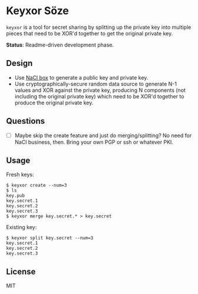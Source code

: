 # Keyxor Söze

`keyxor` is a tool for secret sharing by splitting up the private key into multiple pieces that need to be XOR'd together to get the original private key.

**Status**: Readme-driven development phase.


## Design

- Use [NaCl box](https://nacl.cr.yp.to/box.html) to generate a public key and private key.
- Use cryptographically-secure random data source to generate N-1 values and XOR against the private key, producing N components (not including the original private key) which need to be XOR'd together to produce the original private key.

## Questions

- [ ] Maybe skip the create feature and just do merging/splitting? No need for NaCl business, then. Bring your own PGP or ssh or whatever PKI.

## Usage

Fresh keys:

```
$ keyxor create --num=3
$ ls
key.pub
key.secret.1
key.secret.2
key.secret.3
$ keyxor merge key.secret.* > key.secret
```

Existing key:

```
$ keyxor split key.secret --num=3
key.secret.1
key.secret.2
key.secret.3
```

## License

MIT
